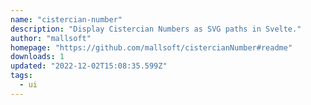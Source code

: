 ```yaml
---
name: "cistercian-number"
description: "Display Cistercian Numbers as SVG paths in Svelte."
author: "mallsoft"
homepage: "https://github.com/mallsoft/cistercianNumber#readme"
downloads: 1
updated: "2022-12-02T15:08:35.599Z"
tags: 
  - ui
---
```

